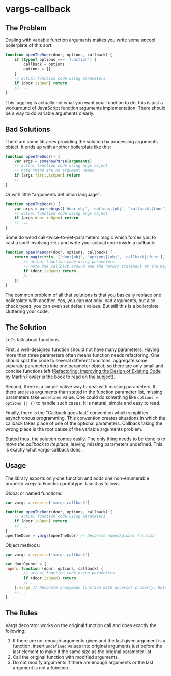 # vargs-callback
 
## The Problem
 
Dealing with variable function arguments makes you write some uncool boilerplate of this sort:
 
```js
function openTheDoor(door, options, callback) {
    if (typeof options === 'function') {
        callback = options
        options = {}
    }
    // actual function code using parameters
    if (door.isOpen) return
    // ...
}
```

This juggling is actually not what you want your function to do, this is just a workaround of JavaScript function arguments implementation. There should be a way to do variable arguments clearly.

## Bad Solutions

There are some libraries providing the solution by processing arguments object. It ends up with another boilerplate like this:
 
```js
function openTheDoor() {
    var args = somehowParse(arguments)
    // actual function code using args object
    // note there are no argument names 
    if (args.first.isOpen) return 
    // ...
}
```
 
Or with little "arguments definition language":
 
```js
function openTheDoor() {
    var args = parseArgs(['door|obj', 'options||obj', 'callback||func'], arguments)
    // actual function code using args object
    if (args.door.isOpen) return
    // ...
}
```

Some do weird call-twice-to-set-parameters magic which forces you to cast a spell involving ```this``` and write your actuial code inside a callback:

```js
function openTheDoor(door, options, callback) {
    return magic(this, ['door|obj', 'options||obj', 'callback||func'], function () {
        // actual function code using parameters
        // note the callback around and the return statement at the beginning
        if (door.isOpen) return
        // ...
    })
}
```

The common problem of all that solutions is that you basically replace one boilerplate with another. Yes, you can not only load arguments, but also check types, you can even set default values. But still this is a boilerplate cluttering your code.

## The Solution

Let's talk about functions.

First, a well-designed function should not have many parameters. Having more than three parameters often means function needs refactoring. One should split the code to several different funcitons, aggregate some separate parameters into one parameter object, so there are only small and concise functions left ([Refactoring: Improving the Design of Existing Code](http://www.amazon.com/Refactoring-Improving-Design-Existing-Code/dp/0201485672) by Martin Fowler is the book to read on the subject).

Second, there is a simple native way to deal with missing parameters. If there are less arguments than stated in the function parameter list, missing parameters take ```undefined``` value. One could do something like ```options = options || {}``` to handle such cases. It is natural, simple and easy to read.

Finally, there is the "Callback goes last" convention which simplifies asynchronous programming. This convention creates situations in which the callback takes place of one of the optional parameters. Callback taking the wrong place is the root cause of the variable arguments problem.

Stated thus, the solution comes easily. The only thing needs to be done is _to move the callback to its place_, leaving missing parameters undefined. This is exactly what vargs-callback does.

## Usage

The library exports only one function and adds one non-enumerable property ```vargs``` to Function.prototype. Use it as follows.

Global or named functions:

```js
var vargs = require('vargs-callback')

function openTheDoor(door, options, callback) {
    // actual function code using parameters
    if (door.isOpen) return
    // ...
}
openTheDoor = vargs(openTheDoor) // Decorate named/global function
```

Object methods:

```js
var vargs = require('vargs-callback')

var doorOpener = {
 open: function (door, options, callback) {
        // actual function code using parameters
        if (door.isOpen) return
        // ...
    }.vargs // Decorate anonymous function with accessor property. Note the absence of ()
    //...
}
```

## The Rules

Vargs decorator works on the original function call and does exactly the following:

1.  If there are not enough arguments given and the last given argument is a function, insert ```undefined``` values into original arguments just before the last element to make it the same size as the original parameter list.
2.  Call the original function with modified arguments.
3.  Do not modify arguments if there are enough arguments or the last argument is not a function.
